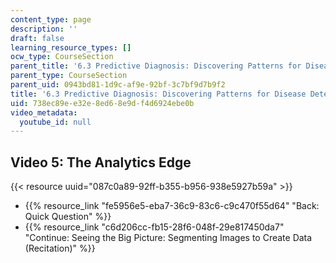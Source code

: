 ```yaml
---
content_type: page
description: ''
draft: false
learning_resource_types: []
ocw_type: CourseSection
parent_title: '6.3 Predictive Diagnosis: Discovering Patterns for Disease Detection '
parent_type: CourseSection
parent_uid: 0943bd81-1d9c-af9e-92bf-3c7bf9d7b9f2
title: '6.3 Predictive Diagnosis: Discovering Patterns for Disease Detection'
uid: 738ec89e-e32e-8ed6-8e9d-f4d6924ebe0b
video_metadata:
  youtube_id: null
---
```

## Video 5: The Analytics Edge

{{< resource uuid="087c0a89-92ff-b355-b956-938e5927b59a" >}}

- {{% resource_link "fe5956e5-eba7-36c9-83c6-c9c470f55d64" "Back: Quick Question" %}}
- {{% resource_link "c6d206cc-fb15-28f6-048f-29e817450da7" "Continue: Seeing the Big Picture: Segmenting Images to Create Data (Recitation)" %}}